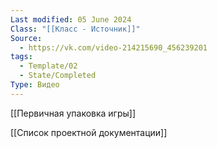 ```yaml
---
Last modified: 05 June 2024
Class: "[[Класс - Источник]]"
Source:
  - https://vk.com/video-214215690_456239201
tags:
  - Template/02
  - State/Completed
Type: Видео
---
```


[[Первичная упаковка игры]]

[[Список проектной документации]]